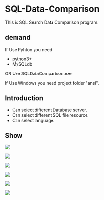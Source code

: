# SQL-Data-Comparison

This is SQL Search Data Comparison program.

## demand

If Use Pyhton you need
- python3+
- MySQLdb

OR Use SQLDataComparison.exe

If Use Windows you need project folder "ansi".

## Introduction

- Can select different Database server.
- Can select different SQL file resource.
- Can select language.

## Show

![](https://i.imgur.com/I1272zY.png)

![](https://i.imgur.com/6RUDg8k.png)

![](https://i.imgur.com/K57OTc8.png)

![](https://i.imgur.com/SqjgHbd.png)

![](https://i.imgur.com/1Yf4A0V.png)

![](https://i.imgur.com/rgvxpvO.png)
